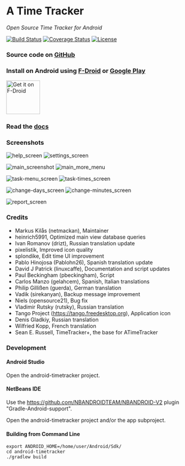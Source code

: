 A Time Tracker 
==============
*Open Source Time Tracker for Android*

[![Build Status](https://travis-ci.com/netmackan/ATimeTracker.svg?branch=master)](https://travis-ci.com/netmackan/ATimeTracker)
[![Coverage Status](https://coveralls.io/repos/github/netmackan/ATimeTracker/badge.svg?branch=master)](https://coveralls.io/github/netmackan/ATimeTracker?branch=master)
[![License](https://img.shields.io/badge/license-GPLv2%2B-blue.svg)](https://www.gnu.org/licenses/old-licenses/gpl-2.0-standalone.html)

### Source code on [GitHub](https://github.com/netmackan/ATimeTracker)

### Install on Android using [F-Droid](https://f-droid.org/packages/com.markuspage.android.atimetracker/) or [Google Play](https://play.google.com/store/apps/details?id=com.markuspage.android.atimetracker)

<a href="https://f-droid.org/packages/com.markuspage.android.atimetracker/">
<img src="https://fdroid.gitlab.io/artwork/badge/get-it-on.png" alt="Get it on F-Droid" height="90"/></a>

### Read the [docs](../master/docs/timetracker.md)

### Screenshots

![help_screen](../master/screenshots/help_screen.png) ![settings_screen](../master/screenshots/settings_screen.png)

![main_screenshot](../master/screenshots/main_screen.png) ![main_more_menu](../master/screenshots/main-more-menu_screen.png)

![task-menu_screen](../master/screenshots/task-menu_screen.png) ![task-times_screen](../master/screenshots/task-times_screen.png)

![change-days_screen](../master/screenshots/change-days_screen.png) ![change-minutes_screen](../master/screenshots/change-minutes_screen.png)

![report_screen](../master/screenshots/report_screen.png)

### Credits
- Markus Kilås (netmackan), Maintainer
- heinrich5991, Optimized main view database queries
- Ivan Romanov (drizt), Russian translation update
- pixelistik, Improved icon quality
- splondike, Edit time UI improvement
- Pablo Hinojosa (Pablohn26), Spanish translation update
- David J Patrick (linuxcaffe), Documentation and script updates
- Paul Beckingham (pbeckingham), Script
- Carlos Manzo (gelahcem), Spanish, Italian translations
- Philip Gillißen (guerda), German translation
- Vadik (sirekanyan), Backup message improvement
- Niels (opensource21), Bug fix
- Vladimir Rutsky (rutsky), Russian translation
- Tango Project (https://tango.freedesktop.org), Application icon
- Denis Gladkiy, Russian translation
- Wilfried Kopp, French translation
- Sean E. Russell, TimeTracker+, the base for ATimeTracker

### Development

#### Android Studio

Open the android-timetracker project.

#### NetBeans IDE

Use the https://github.com/NBANDROIDTEAM/NBANDROID-V2 plugin "Gradle-Android-support".

Open the android-timetracker project and/or the app subproject.


#### Building from Command Line

```
export ANDROID_HOME=/home/user/Android/Sdk/
cd android-timetracker
./gradlew build
```
